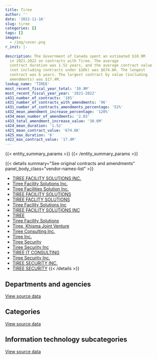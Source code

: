 ```yaml
---
title: Tiree
author: ''
date: '2022-11-16'
slug: tiree
categories: []
tags: []
images:
  - /img/cover.png
r_init: |-
  
description: The Government of Canada spent an estimated $10.9M
  in 2021-2022 on contracts with Tiree. The average
  contract duration was 1.52 years, and the average contract value
  (not including contracts under $10k) was $674.6K. The longest
  contract was 6 years. The largest contract by value (including
  amendments) was $17.4M.
lookup_name: 'TIREE'
most_recent_fiscal_year_total: '10.9M'
most_recent_fiscal_year_year: '2021-2022'
s431_number_of_contracts: '185'
s431_number_of_contracts_with_amendments: '96'
s431_number_of_contracts_amendments_percentage: '52%'
s432_mean_amendment_increase_percentage: '120%'
s434_mean_number_of_amendments: '2.03'
s433_total_amendment_increase_value: '30.6M'
s424_mean_duration: '1.52'
s421_mean_contract_value: '674.6K'
s425_max_duration: '6'
s422_max_contract_value: '17.4M'
---
```


<script src="/rmarkdown-libs/htmlwidgets/htmlwidgets.js"></script>
<link href="/rmarkdown-libs/datatables-css/datatables-crosstalk.css" rel="stylesheet" />
<script src="/rmarkdown-libs/datatables-binding/datatables.js"></script>
<script src="/rmarkdown-libs/jquery/jquery-3.6.0.min.js"></script>
<link href="/rmarkdown-libs/dt-core-bootstrap/css/dataTables.bootstrap.min.css" rel="stylesheet" />
<link href="/rmarkdown-libs/dt-core-bootstrap/css/dataTables.bootstrap.extra.css" rel="stylesheet" />
<script src="/rmarkdown-libs/dt-core-bootstrap/js/jquery.dataTables.min.js"></script>
<script src="/rmarkdown-libs/dt-core-bootstrap/js/dataTables.bootstrap.min.js"></script>
<link href="/rmarkdown-libs/crosstalk/css/crosstalk.min.css" rel="stylesheet" />
<script src="/rmarkdown-libs/crosstalk/js/crosstalk.min.js"></script>
<script src="/rmarkdown-libs/htmlwidgets/htmlwidgets.js"></script>
<link href="/rmarkdown-libs/datatables-css/datatables-crosstalk.css" rel="stylesheet" />
<script src="/rmarkdown-libs/datatables-binding/datatables.js"></script>
<script src="/rmarkdown-libs/jquery/jquery-3.6.0.min.js"></script>
<link href="/rmarkdown-libs/dt-core-bootstrap/css/dataTables.bootstrap.min.css" rel="stylesheet" />
<link href="/rmarkdown-libs/dt-core-bootstrap/css/dataTables.bootstrap.extra.css" rel="stylesheet" />
<script src="/rmarkdown-libs/dt-core-bootstrap/js/jquery.dataTables.min.js"></script>
<script src="/rmarkdown-libs/dt-core-bootstrap/js/dataTables.bootstrap.min.js"></script>
<link href="/rmarkdown-libs/crosstalk/css/crosstalk.min.css" rel="stylesheet" />
<script src="/rmarkdown-libs/crosstalk/js/crosstalk.min.js"></script>
<script src="/rmarkdown-libs/htmlwidgets/htmlwidgets.js"></script>
<link href="/rmarkdown-libs/datatables-css/datatables-crosstalk.css" rel="stylesheet" />
<script src="/rmarkdown-libs/datatables-binding/datatables.js"></script>
<script src="/rmarkdown-libs/jquery/jquery-3.6.0.min.js"></script>
<link href="/rmarkdown-libs/dt-core-bootstrap/css/dataTables.bootstrap.min.css" rel="stylesheet" />
<link href="/rmarkdown-libs/dt-core-bootstrap/css/dataTables.bootstrap.extra.css" rel="stylesheet" />
<script src="/rmarkdown-libs/dt-core-bootstrap/js/jquery.dataTables.min.js"></script>
<script src="/rmarkdown-libs/dt-core-bootstrap/js/dataTables.bootstrap.min.js"></script>
<link href="/rmarkdown-libs/crosstalk/css/crosstalk.min.css" rel="stylesheet" />
<script src="/rmarkdown-libs/crosstalk/js/crosstalk.min.js"></script>

{{< entity_summary_params >}}
{{< /entity_summary_params >}}

{{< details summary="See original contracts and amendments" panel_body_class="vendor-names-list" >}}
- [TIREE FACILITY SOLUTIONS INC.](https://search.open.canada.ca/en/ct/?sort=contract_value_f%20desc&page=1&search_text=%22TIREE%20FACILITY%20SOLUTIONS%20INC.%22)
- [Tiree Facility Solutions Inc.](https://search.open.canada.ca/en/ct/?sort=contract_value_f%20desc&page=1&search_text=%22Tiree%20Facility%20Solutions%20Inc.%22)
- [Tiree Facilities Solution Inc.](https://search.open.canada.ca/en/ct/?sort=contract_value_f%20desc&page=1&search_text=%22Tiree%20Facilities%20Solution%20Inc.%22)
- [TIREE FACILITY SOLUTIONS](https://search.open.canada.ca/en/ct/?sort=contract_value_f%20desc&page=1&search_text=%22TIREE%20FACILITY%20SOLUTIONS%22)
- [TIREE FACLITY SOLUTIONS](https://search.open.canada.ca/en/ct/?sort=contract_value_f%20desc&page=1&search_text=%22TIREE%20FACLITY%20SOLUTIONS%22)
- [Tiree Facility Solutions Inc](https://search.open.canada.ca/en/ct/?sort=contract_value_f%20desc&page=1&search_text=%22Tiree%20Facility%20Solutions%20Inc%22)
- [TIREE FACILITY SOLUTIONS INC](https://search.open.canada.ca/en/ct/?sort=contract_value_f%20desc&page=1&search_text=%22TIREE%20FACILITY%20SOLUTIONS%20INC%22)
- [TIREE](https://search.open.canada.ca/en/ct/?sort=contract_value_f%20desc&page=1&search_text=%22TIREE%22)
- [Tiree Facility Solutions](https://search.open.canada.ca/en/ct/?sort=contract_value_f%20desc&page=1&search_text=%22Tiree%20Facility%20Solutions%22)
- [Tiree, Khisma Joint Venture](https://search.open.canada.ca/en/ct/?sort=contract_value_f%20desc&page=1&search_text=%22Tiree%2c%20Khisma%20Joint%20Venture%22)
- [Tiree Consulting Inc.](https://search.open.canada.ca/en/ct/?sort=contract_value_f%20desc&page=1&search_text=%22Tiree%20Consulting%20Inc.%22)
- [Tiree Inc.](https://search.open.canada.ca/en/ct/?sort=contract_value_f%20desc&page=1&search_text=%22Tiree%20Inc.%22)
- [Tiree Security](https://search.open.canada.ca/en/ct/?sort=contract_value_f%20desc&page=1&search_text=%22Tiree%20Security%22)
- [Tiree Security Inc](https://search.open.canada.ca/en/ct/?sort=contract_value_f%20desc&page=1&search_text=%22Tiree%20Security%20Inc%22)
- [TIREE IT CONSULTING](https://search.open.canada.ca/en/ct/?sort=contract_value_f%20desc&page=1&search_text=%22TIREE%20IT%20CONSULTING%22)
- [Tiree Security Inc.](https://search.open.canada.ca/en/ct/?sort=contract_value_f%20desc&page=1&search_text=%22Tiree%20Security%20Inc.%22)
- [TIREE SECURITY INC.](https://search.open.canada.ca/en/ct/?sort=contract_value_f%20desc&page=1&search_text=%22TIREE%20SECURITY%20INC.%22)
- [TIREE SECURITY](https://search.open.canada.ca/en/ct/?sort=contract_value_f%20desc&page=1&search_text=%22TIREE%20SECURITY%22)
{{< /details >}}

## Departments and agencies

<div id="htmlwidget-1" style="width:100%;height:auto;" class="datatables html-widget"></div>
<script type="application/json" data-for="htmlwidget-1">{"x":{"style":"bootstrap","filter":"none","vertical":false,"data":[["<a href=\"/departments/aandc-aadnc/\">Crown-Indigenous Relations and Northern Affairs Canada<\/a>","<a href=\"/departments/cic/\">Immigration, Refugees and Citizenship Canada<\/a>","<a href=\"/departments/dfatd-maecd/\">Global Affairs Canada<\/a>","<a href=\"/departments/dnd-mdn/\">National Defence<\/a>","<a href=\"/departments/ec/\">Environment and Climate Change Canada<\/a>","<a href=\"/departments/esdc-edsc/\">Employment and Social Development Canada<\/a>","<a href=\"/departments/hc-sc/\">Health Canada<\/a>","<a href=\"/departments/isc-sac/\">Indigenous Services Canada<\/a>","<a href=\"/departments/jus/\">Department of Justice Canada<\/a>","<a href=\"/departments/lac-bac/\">Library and Archives Canada<\/a>","<a href=\"/departments/nrc-cnrc/\">National Research Council Canada<\/a>","<a href=\"/departments/nrcan-rncan/\">Natural Resources Canada<\/a>","<a href=\"/departments/pch/\">Canadian Heritage<\/a>","<a href=\"/departments/pwgsc-tpsgc/\">Public Services and Procurement Canada<\/a>","<a href=\"/departments/rcmp-grc/\">Royal Canadian Mounted Police<\/a>","<a href=\"/departments/ssc-spc/\">Shared Services Canada<\/a>","<a href=\"/departments/tbs-sct/\">Treasury Board of Canada Secretariat<\/a>"],[512733.85,210649.19,3583666.55,null,88341.43,57487.51,623438.26,336057.81,45303.33,189550.9,10292.79,23730,101248,9709087.94,2943713.44,1034357.37,639993.11],[998630.32,81704.6,3015306.12,null,65032.36,null,314399.61,775832.12,263190.78,269944.09,null,null,null,13538227.8,2729242.07,1071220.27,null],[30637.04,null,2934307.95,201968.75,105496.94,null,null,null,262471.68,269206.53,null,null,null,17238407.56,1946629.04,null,39995.22],[null,null,1616671.74,39531.25,105496.94,null,null,null,null,null,null,null,null,6445908.9,2149012.88,486899.21,39999.58]],"container":"<table class=\"table table-striped table-hover row-border order-column display\">\n  <thead>\n    <tr>\n      <th>Department<\/th>\n      <th>2018-2019<\/th>\n      <th>2019-2020<\/th>\n      <th>2020-2021<\/th>\n      <th>2021-2022<\/th>\n    <\/tr>\n  <\/thead>\n<\/table>","options":{"order":[[4,"desc"]],"pageLength":10,"autoWidth":true,"columnDefs":[{"targets":1,"render":"function(data, type, row, meta) {\n    return type !== 'display' ? data : DTWidget.formatCurrency(data, \"$\", 2, 3, \",\", \".\", true, null);\n  }"},{"targets":2,"render":"function(data, type, row, meta) {\n    return type !== 'display' ? data : DTWidget.formatCurrency(data, \"$\", 2, 3, \",\", \".\", true, null);\n  }"},{"targets":3,"render":"function(data, type, row, meta) {\n    return type !== 'display' ? data : DTWidget.formatCurrency(data, \"$\", 2, 3, \",\", \".\", true, null);\n  }"},{"targets":4,"render":"function(data, type, row, meta) {\n    return type !== 'display' ? data : DTWidget.formatCurrency(data, \"$\", 2, 3, \",\", \".\", true, null);\n  }"},{"width":"16%","targets":[1,2,3,4]},{"className":"dt-right","targets":[1,2,3,4]}],"orderClasses":false}},"evals":["options.columnDefs.0.render","options.columnDefs.1.render","options.columnDefs.2.render","options.columnDefs.3.render"],"jsHooks":[]}</script>
<p class="text-right">
<a href="https://github.com/GoC-Spending/contracts-data/tree/main/data/out/vendors/tiree/summary_by_fiscal_year_by_department.csv" class="source-data-link btn btn-link">View source data</a>
</p>

## Categories

<div id="htmlwidget-2" style="width:100%;height:auto;" class="datatables html-widget"></div>
<script type="application/json" data-for="htmlwidget-2">{"x":{"style":"bootstrap","filter":"none","vertical":false,"data":[["<a href=\"/categories/facilities_and_construction/\">Facilities and construction<\/a>","<a href=\"/categories/professional_services/\">Professional services<\/a>","<a href=\"/categories/information_technology/\">Information technology<\/a>","<a href=\"/categories/transportation_and_logistics/\">Transportation and logistics<\/a>"],[1301935.89,8410106.02,8697262.21,1700347.35],[1945828.35,11171538.68,8300357.26,1705005.84],[1660967.9,12962645.34,6705160.13,1700347.35],[16823.34,4709470.68,4671169.48,1486057]],"container":"<table class=\"table table-striped table-hover row-border order-column display\">\n  <thead>\n    <tr>\n      <th>Category<\/th>\n      <th>2018-2019<\/th>\n      <th>2019-2020<\/th>\n      <th>2020-2021<\/th>\n      <th>2021-2022<\/th>\n    <\/tr>\n  <\/thead>\n<\/table>","options":{"order":[[4,"desc"]],"dom":"t","pageLength":30,"autoWidth":true,"columnDefs":[{"targets":1,"render":"function(data, type, row, meta) {\n    return type !== 'display' ? data : DTWidget.formatCurrency(data, \"$\", 2, 3, \",\", \".\", true, null);\n  }"},{"targets":2,"render":"function(data, type, row, meta) {\n    return type !== 'display' ? data : DTWidget.formatCurrency(data, \"$\", 2, 3, \",\", \".\", true, null);\n  }"},{"targets":3,"render":"function(data, type, row, meta) {\n    return type !== 'display' ? data : DTWidget.formatCurrency(data, \"$\", 2, 3, \",\", \".\", true, null);\n  }"},{"targets":4,"render":"function(data, type, row, meta) {\n    return type !== 'display' ? data : DTWidget.formatCurrency(data, \"$\", 2, 3, \",\", \".\", true, null);\n  }"},{"width":"16%","targets":[1,2,3,4]},{"className":"dt-right","targets":[1,2,3,4]}],"orderClasses":false,"lengthMenu":[10,25,30,50,100]}},"evals":["options.columnDefs.0.render","options.columnDefs.1.render","options.columnDefs.2.render","options.columnDefs.3.render"],"jsHooks":[]}</script>
<p class="text-right">
<a href="https://github.com/GoC-Spending/contracts-data/tree/main/data/out/vendors/tiree/summary_by_fiscal_year_by_category.csv" class="source-data-link btn btn-link">View source data</a>
</p>
<h2>Information technology subcategories</h2>
<div id="htmlwidget-3" style="width:100%;height:auto;" class="datatables html-widget"></div>
<script type="application/json" data-for="htmlwidget-3">{"x":{"style":"bootstrap","filter":"none","vertical":false,"data":[["<a href=\"/it_subcategories/it_consulting_services/\">IT consulting services<\/a>","<a href=\"/it_subcategories/it_software_licensing/\">IT software licensing<\/a>"],[8697262.21,null],[8300357.26,null],[6705160.13,null],[4631169.9,39999.58]],"container":"<table class=\"table table-striped table-hover row-border order-column display\">\n  <thead>\n    <tr>\n      <th>IT subcategory<\/th>\n      <th>2018-2019<\/th>\n      <th>2019-2020<\/th>\n      <th>2020-2021<\/th>\n      <th>2021-2022<\/th>\n    <\/tr>\n  <\/thead>\n<\/table>","options":{"order":[[4,"desc"]],"dom":"t","pageLength":30,"autoWidth":true,"columnDefs":[{"targets":1,"render":"function(data, type, row, meta) {\n    return type !== 'display' ? data : DTWidget.formatCurrency(data, \"$\", 2, 3, \",\", \".\", true, null);\n  }"},{"targets":2,"render":"function(data, type, row, meta) {\n    return type !== 'display' ? data : DTWidget.formatCurrency(data, \"$\", 2, 3, \",\", \".\", true, null);\n  }"},{"targets":3,"render":"function(data, type, row, meta) {\n    return type !== 'display' ? data : DTWidget.formatCurrency(data, \"$\", 2, 3, \",\", \".\", true, null);\n  }"},{"targets":4,"render":"function(data, type, row, meta) {\n    return type !== 'display' ? data : DTWidget.formatCurrency(data, \"$\", 2, 3, \",\", \".\", true, null);\n  }"},{"width":"16%","targets":[1,2,3,4]},{"className":"dt-right","targets":[1,2,3,4]}],"orderClasses":false,"lengthMenu":[10,25,30,50,100]}},"evals":["options.columnDefs.0.render","options.columnDefs.1.render","options.columnDefs.2.render","options.columnDefs.3.render"],"jsHooks":[]}</script>
<p class="text-right">
<a href="https://github.com/GoC-Spending/contracts-data/tree/main/data/out/vendors/tiree/summary_by_fiscal_year_by_it_subcategory.csv" class="source-data-link btn btn-link">View source data</a>
</p>
